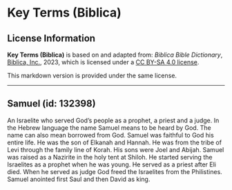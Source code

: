 # Key Terms (Biblica)

## License Information

**Key Terms (Biblica)** is based on and adapted from: _Biblica Bible Dictionary_, [Biblica, Inc.](https://www.biblica.com/), 2023, which is licensed under a [CC BY-SA 4.0 license](https://creativecommons.org/licenses/by-sa/4.0/legalcode.en).

This markdown version is provided under the same license.



--------------------------------

## Samuel (id: 132398)

An Israelite who served God’s people as a prophet, a priest and a judge. In the Hebrew language the name Samuel means to be heard by God. The name can also mean borrowed from God. Samuel was faithful to God his entire life. He was the son of Elkanah and Hannah. He was from the tribe of Levi through the family line of Korah. His sons were Joel and Abijah. Samuel was raised as a Nazirite in the holy tent at Shiloh. He started serving the Israelites as a prophet when he was young. He served as a priest after Eli died. When he served as judge God freed the Israelites from the Philistines. Samuel anointed first Saul and then David as king.


